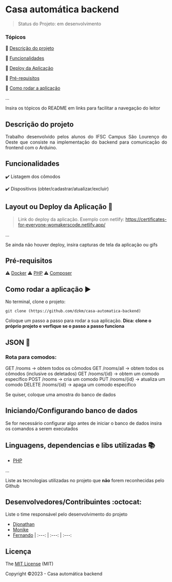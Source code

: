 <h1>Casa automática backend </h1> 


> Status do Projeto: em desenvolvimento

### Tópicos 

:small_blue_diamond: [Descrição do projeto](#descrição-do-projeto)

:small_blue_diamond: [Funcionalidades](#funcionalidades)

:small_blue_diamond: [Deploy da Aplicação](#deploy-da-aplicação-dash)

:small_blue_diamond: [Pré-requisitos](#pré-requisitos)

:small_blue_diamond: [Como rodar a aplicação](#como-rodar-a-aplicação-arrow_forward)

... 

Insira os tópicos do README em links para facilitar a navegação do leitor

## Descrição do projeto 

<p align="justify">
  Trabalho desenvolvido pelos alunos do IFSC Campus São Lourenço do Oeste que consiste na implementação do backend para comunicação do frontend com o Arduino.
</p>

## Funcionalidades

:heavy_check_mark: Listagem dos cômodos

:heavy_check_mark: Dispositivos (obter/cadastrar/atualizar/excluir)

## Layout ou Deploy da Aplicação :dash:

> Link do deploy da aplicação. Exemplo com netlify: https://certificates-for-everyone-womakerscode.netlify.app/

... 

Se ainda não houver deploy, insira capturas de tela da aplicação ou gifs

## Pré-requisitos

:warning: [Docker](https://www.docker.com/)
:warning: [PHP](https://www.php.net/)
:warning: [Composer](https://getcomposer.org/)

## Como rodar a aplicação :arrow_forward:

No terminal, clone o projeto: 

```
git clone (https://github.com/dzkm/casa-automatica-backend)
```

Coloque um passo a passo para rodar a sua aplicação. **Dica: clone o próprio projeto e verfique se o passo a passo funciona**


## JSON :floppy_disk:

### Rota para comodos:
GET /rooms -> obtem todos os cômodos
GET /rooms/all -> obtem todos os cômodos (inclusive os deletados) 
GET /rooms/{id} -> obtem um comodo específico
POST /rooms -> cria um comodo
PUT /rooms/{id} -> atualiza um comodo
DELETE /rooms/{id} -> apaga um comodo específico

Se quiser, coloque uma amostra do banco de dados 

## Iniciando/Configurando banco de dados

Se for necessário configurar algo antes de iniciar o banco de dados insira os comandos a serem executados 

## Linguagens, dependencias e libs utilizadas :books:

- [PHP](https://www.php.net/)

...

Liste as tecnologias utilizadas no projeto que **não** forem reconhecidas pelo Github 

## Desenvolvedores/Contribuintes :octocat:

Liste o time responsável pelo desenvolvimento do projeto

- [Djonathan](https://github.com/dzkm)
- [Monike](https://github.com/monike29)
- [Fernando](https://github.com/fernando-ao)
| :---: | :---: | :---: 

## Licença 

The [MIT License]() (MIT)

Copyright :copyright:2023 - Casa automática backend
